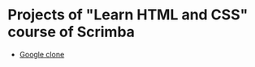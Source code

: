 # Projects of "Learn HTML and CSS" course of Scrimba

<ul>
  <li><a href="https://brilliant-brigadeiros-a9f5a9.netlify.app/">Google clone</a></li>
</ul>
